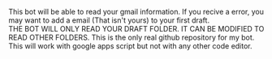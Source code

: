 This bot will be able to read your gmail information.
If you recive a error, you may want to add a email (That isn't yours) to your first draft.  
THE BOT WILL ONLY READ YOUR DRAFT FOLDER. IT CAN BE MODIFIED TO READ OTHER FOLDERS. 
This is the only real github repository for my bot. 
This will work with google apps script but not with any other code editor.
